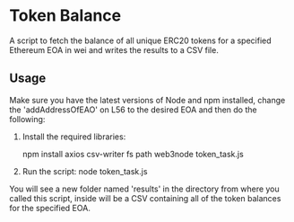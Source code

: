 # Token Balance

A script to fetch the balance of all unique ERC20 tokens for a specified Ethereum EOA in wei and writes the results to a CSV file.

## Usage

Make sure you have the latest versions of Node and npm installed, change the 'addAddressOfEAO' on L56 to the desired EOA and then do the following:

1. Install the required libraries:

   npm install axios csv-writer fs path web3node token_task.js

2. Run the script:
   node token_task.js

You will see a new folder named 'results' in the directory from where you called this script, inside will be a CSV containing all of the token balances for the specified EOA.